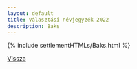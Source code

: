 ```yaml
---
layout: default
title: Választási névjegyzék 2022
description: Baks
---
```


{% include settlementHTMLs/Baks.html %}

[Vissza](./)